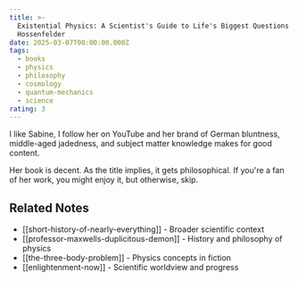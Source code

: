 ```yaml
---
title: >-
  Existential Physics: A Scientist's Guide to Life's Biggest Questions by Sabine
  Hossenfelder
date: 2025-03-07T00:00:00.000Z
tags:
  - books
  - physics
  - philosophy
  - cosmology
  - quantum-mechanics
  - science
rating: 3
---
```

I like Sabine, I follow her on YouTube and her brand of German bluntness, middle-aged jadedness, and subject matter knowledge makes for good content.

Her book is decent. As the title implies, it gets philosophical. If you're a fan of her work, you might enjoy it, but otherwise, skip.

## Related Notes
- [[short-history-of-nearly-everything]] - Broader scientific context
- [[professor-maxwells-duplicitous-demon]] - History and philosophy of physics
- [[the-three-body-problem]] - Physics concepts in fiction
- [[enlightenment-now]] - Scientific worldview and progress

